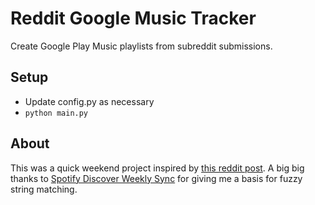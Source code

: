# Reddit Google Music Tracker
Create Google Play Music playlists from subreddit submissions.

## Setup
* Update config.py as necessary
* ```python main.py```

## About
This was a quick weekend project inspired by [this reddit post](https://www.reddit.com/r/indieheads/comments/9e3vkk/i_made_a_spotify_playlist_that_gets_the_top_new/).
A big big thanks to [Spotify Discover Weekly Sync](https://github.com/moxuz/spotify-discover-weekly-sync) for giving me a basis for fuzzy string matching.